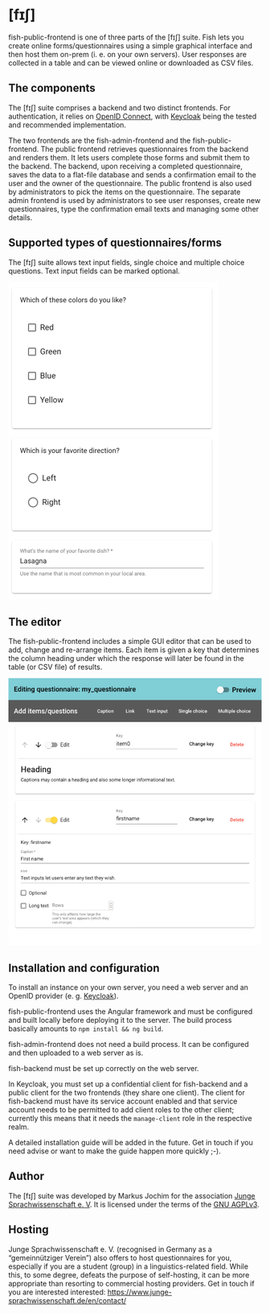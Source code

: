 # [fɪʃ]

fish-public-frontend is one of three parts of the [fɪʃ] suite. Fish lets you
create online forms/questionnaires using a simple graphical interface and then
host them on-prem (i. e. on your own servers). User responses are collected in
a table and can be viewed online or downloaded as CSV files.

## The components

The [fɪʃ] suite comprises a backend and two distinct frontends. For
authentication, it relies on [OpenID Connect](https://openid.net/), with
[Keycloak](https://www.keycloak.org/) being the tested and recommended
implementation.

The two frontends are the fish-admin-frontend and the fish-public-frontend. The
public frontend retrieves questionnaires from the backend and renders them. It
lets users complete those forms and submit them to the backend. The backend,
upon receiving a completed questionnaire, saves the data to a flat-file database
and sends a confirmation email to the user and the owner of the questionnaire.
The public frontend is also used by administrators to pick the items on the
questionnaire. The separate admin frontend is used by administrators to see user
responses, create new questionnaires, type the confirmation email texts and
managing some other details.


## Supported types of questionnaires/forms

The [fɪʃ] suite allows text input fields, single choice and multiple choice
questions. Text input fields can be marked optional.

![Visualization of item types](docs/item-types.png)

## The editor

The fish-public-frontend includes a simple GUI editor that can be used to add,
change and re-arrange items. Each item is given a key that determines the column
heading under which the response will later be found in the table (or CSV file)
of results.

![A glance at the questionnaire editor](docs/editor.png)

## Installation and configuration

To install an instance on your own server, you need a web server and an OpenID
provider (e. g. [Keycloak](https://www.keycloak.org/)).

fish-public-frontend uses the Angular framework and must be configured and built
locally before deploying it to the server. The build process basically amounts
to `npm install && ng build`.

fish-admin-frontend does not need a build process. It can be configured and then
uploaded to a web server as is.

fish-backend must be set up correctly on the web server.

In Keycloak, you must set up a confidential client for fish-backend and a public
client for the two frontends (they share one client). The client for
fish-backend must have its service account enabled and that service account
needs to be permitted to add client roles to the other client; currently this
means that it needs the `manage-client` role in the respective realm.

A detailed installation guide will be added in the future. Get in touch if you
need advise or want to make the guide happen more quickly ;-).

## Author

The [fɪʃ] suite was developed by Markus Jochim for the association
[Junge Sprachwissenschaft e. V](https://www.junge-sprachwissenschaft.de/en/).
It is licensed under the terms of the
[GNU AGPLv3](https://www.gnu.org/licenses/why-affero-gpl).

## Hosting

Junge Sprachwissenschaft e. V. (recognised in Germany as a “gemeinnütziger
Verein”) also offers to host questionnaires for you, especially if you are a
student (group) in a linguistics-related field. While this, to some degree,
defeats the purpose of self-hosting, it can be more appropriate than
resorting to commercial hosting providers. Get in touch if you are interested
interested: <https://www.junge-sprachwissenschaft.de/en/contact/>

